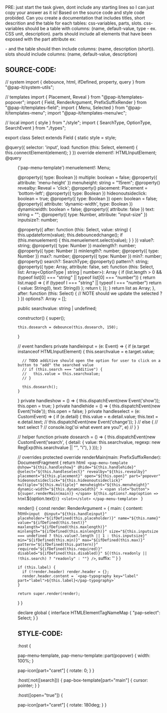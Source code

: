 PRE: just start the task given, dont include any starting lines so I can just copy your answer as it is!
 Based on the source code and style code probided. Can you create a documentation that includes titles, short descrition and the table for each tables: css-variables, parts, slots.
css-variables should be a table with columns: (name, default-value, type - ex. CSS unit, description).
parts should include all elements that have been exposed with the part attribute ex: <p part='foo'> - and the table should then include columns: (name, description (short)).
slots should include columns: (name, default-value, description)

## SOURCE-CODE:
// system
import { debounce, html, ifDefined, property, query } from "@pap-it/system-utils";

// templates
import { Placement, Reveal } from "@pap-it/templates-popover";
import { Field, RenderArgument, PrefixSuffixRender } from "@pap-it/templates-field";
import { Menu, Selected } from "@pap-it/templates-menu";
import "@pap-it/templates-menu/wc";

// local 
import { style } from "./style";
import { SearchType, OptionType, SearchEvent } from "./types";

export class Select extends Field {
  static style = style;

  @query<HTMLInputElement>({
    selector: 'input',
    load: function (this: Select, element) {
      this.connectElement(element);
    }
  }) override element!: HTMLInputElement;
  @query<Menu>('pap-menu-template') menuelement!: Menu;

  @property({ type: Boolean }) multiple: boolean = false;
  @property({ attribute: 'menu-height' }) menuheight: string = "15rem";
  @property() revealby: Reveal = 'click';
  @property() placement: Placement = 'bottom-left';
  @property({ type: Boolean }) hideonoutsideclick: boolean = true;
  @property({ type: Boolean }) open: boolean = false;
  @property({ attribute: 'dynamic-width', type: Boolean }) dynamicwidth: boolean = false;
  @property({ attribute: false }) text: string = "";
  @property({ type: Number, attribute: "input-size" }) inputsize?: number;

  @property({
    after: function (this: Select, value: string) {
      this.updateform(value);
      this.debouncedchange();
      if (this.menuelement) {
        this.menuelement.select(value);
      }
    }
  }) value?: string;
  @property({ type: Number }) maxlength?: number;
  @property({ type: Number }) minlength?: number;
  @property({ type: Number }) max?: number;
  @property({ type: Number }) min?: number;
  @property() search?: SearchType;
  @property() pattern?: string;
  @property({
    type: Array,
    attribute: false,
    set: function (this: Select, list: Array<OptionType | string | number>): Array<OptionType> {
      if (list.length > 0 && (typeof list[0] === "string" || typeof list[0] === "number")) {
        return list.map(l => {
          if (typeof l === "string" || typeof l === "number") return { value: String(l), text: String(l) };
          return l;
        });
      }
      return list as Array<OptionType>;
    },
    after: function (this: Select) {
      // NOTE should we update the selected ? 
    }
  }) options?: Array<OptionType> = [];

  public searchvalue: string | undefined;

  constructor() {
    super();

    this.dosearch = debounce(this.dosearch, 150);
  }

  // event handlers
  private handleinput = (e: Event) => {
    if (e.target instanceof HTMLInputElement) {
      this.searchvalue = e.target.value;

      // TODO additive should open the option for user to click on a button to "add" the searched value
      // if (this.search === "additive") {
      //   this.value = this.searchvalue;
      // }

      this.dosearch();
    }
  }
  private handleshow = () => {
    this.dispatchEvent(new Event('show'));
    this.open = true;
  }
  private handlehide = () => {
    this.dispatchEvent(new Event('hide'));
    this.open = false;
  }
  private handleselect = (e: CustomEvent<Selected>) => {
    if (e.detail) {
      this.value = e.detail.value;
      this.text = e.detail.text;
      // this.dispatchEvent(new Event('change'));
    }
    // else {
    //   text select ?
    //   console.log('oi what event are you?', e)
    // }
  }

  // helper function
  private dosearch = () => {
    this.dispatchEvent(new CustomEvent<SearchEvent>('search', {
      detail: {
        value: this.searchvalue,
        regexp: new RegExp(this.searchvalue || "", "i"),
      }
    }));
  }

  // overrides
  protected override renderMain(main: PrefixSuffixRender): DocumentFragment {
    return html`
      <pap-menu-template
        @show="${this.handleshow}"
        @hide="${this.handlehide}"
        @select="${this.handleselect}"
        revealby="${this.revealby}" 
        placement="${this.placement}"
        open="${this.open}"
        part="popover"
        hideonoutsideclick="${this.hideonoutsideclick}"
        multiple="${this.multiple}"
        menuheight="${this.menuheight}"
        dynamic-width="${this.dynamicwidth}"
      >
        <span slot="button">
          ${super.renderMain(main)}
        </span>
        ${this.options?.map(option => html`<pap-option key="${option.value}" value="${option.value}">${option.text}</pap-option>`)}
        <slot></slot>
      </pap-menu-template>
    `
  }

  render() {
    const render: RenderArgument = {
      main: {
        content: html`
          <input 
            @input="${this.handleinput}" 
            placeholder="${ifDefined(this.placeholder)}"
            name="${this.name}"
            value="${ifDefined(this.text)}"
            maxlength="${ifDefined(this.maxlength)}"
            minlength="${ifDefined(this.minlength)}"
            size="${this.inputsize === undefined ? this.value?.length || 1 : this.inputsize}"
            min="${ifDefined(this.min)}"
            max="${ifDefined(this.max)}"
            pattern="${ifDefined(this.pattern)}"
            required="${ifDefined(this.required)}"
            disabled="${ifDefined(this.disabled)}"
            ${(this.readonly || !this.search) ? "readonly" : ""}
          />
        `,
        suffix: '<pap-icon slot="suffix" size="small" container="small" part="caret" cache="true" name="caret"></pap-icon>'
      }
    }

    if (this.label) {
      if (!render.header) render.header = {};
      render.header.content = `<pap-typography key="label" part="label">${this.label}</pap-typography>`
    }

    return super.render(render);
  }
}


declare global {
  interface HTMLElementTagNameMap {
    "pap-select": Select;
  }
}
## STYLE-CODE:
:host {

  pap-menu-template,
  pap-menu-template::part(popover) {
    width: 100%;
  }

  pap-icon[part="caret"] {
    rotate: 0;
  }
}

:host(:not([search])) {
  pap-box-template[part="main"] {
    cursor: pointer;
  }
}

:host([open="true"]) {

  pap-icon[part="caret"] {
    rotate: 180deg;
  }
}